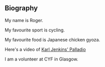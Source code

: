 ## Biography

My name is Roger. 

My favourite sport is cycling.

My favourite food is Japanese chicken gyoza.

Here's a video of [Karl Jenkins' Palladio](https://www.youtube.com/watch?v=f6pOLBqthd4)

I am a volunteer at CYF in Glasgow.